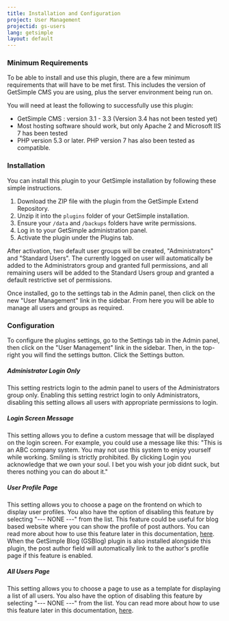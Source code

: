 ```yaml
---
title: Installation and Configuration
project: User Management
projectid: gs-users
lang: getsimple
layout: default
---
```


### Minimum Requirements
To be able to install and use this plugin, there are a few minimum requirements that will have to be met first. This includes the version of GetSimple CMS you are using, plus the server environment being run on.

You will need at least the following to successfully use this plugin:
- GetSimple CMS : version 3.1 - 3.3 (Version 3.4 has not been tested yet)
- Most hosting software should work, but only Apache 2 and Microsoft IIS 7 has been tested
- PHP version 5.3 or later. PHP version 7 has also been tested as compatible.

### Installation
You can install this plugin to your GetSimple installation by following these simple instructions.

1. Download the ZIP file with the plugin from the GetSimple Extend Repository.
2. Unzip it into the `plugins` folder of your GetSimple installation.
3. Ensure your `/data` and `/backups` folders have write permissions.
4. Log in to your GetSimple administration panel.
5. Activate the plugin under the Plugins tab.

After activation, two default user groups will be created, "Administrators" and "Standard Users". The currently logged on user will automatically be added to the Administrators group and granted full permissions, and all remaining users will be added to the Standard Users group and granted a default restrictive set of permissions.

Once installed, go to the settings tab in the Admin panel, then click on the new "User Management" link in the sidebar. From here you will be able to manage all users and groups as required.

### Configuration
To configure the plugins settings, go to the Settings tab in the Admin panel, then click on the "User Management" link in the sidebar. Then, in the top-right you will find the settings button. Click the Settings button.

##### Administrator Login Only
This setting restricts login to the admin panel to users of the Administrators group only. Enabling this setting restrict login to only Administrators, disabling this setting allows all users with appropriate permissions to login.

##### Login Screen Message
This setting allows you to define a custom message that will be displayed on the login screen. For example, you could use a message like this: "This is an ABC company system. You may not use this system to enjoy yourself while working. Smiling is strictly prohibited. By clicking Login you acknowledge that we own your soul. I bet you wish your job didnt suck, but theres nothing you can do about it."

##### User Profile Page
This setting allows you to choose a page on the frontend on which to display user profiles. You also have the option of disabling this feature by selecting "--- NONE ---" from the list. This feature could be useful for blog based website where you can show the profile of post authors. You can read more about how to use this feature later in this documentation, [here](/gs-users/documentation/front-end-display.html#user-profiles). When the GetSimple Blog (GSBlog) plugin is also installed alongside this plugin, the post author field will automatically link to the author's profile page if this feature is enabled.

##### All Users Page
This setting allows you to choose a page to use as a template for displaying a list of all users. You also have the option of disabling this feature by selecting "--- NONE ---" from the list. You can read more about how to use this feature later in this documentation, [here](/gs-users/documentation/front-end-display.html#display-all-users).
